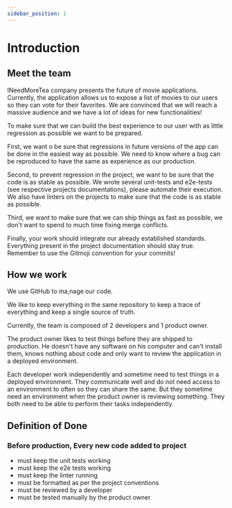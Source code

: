 ```yaml
---
sidebar_position: 1
---
```


# Introduction

## Meet the team

INeedMoreTea company presents the future of movie applications.
Currently, the application allows us to expose a list of movies to our users so they can vote for their favorites.
We are convinced that we will reach a massive audience and we have a lot of ideas for new functionalities!

To make sure that we can build the best experience to our user with as little regression as possible we want to be
prepared.

First, we want o be sure that regressions in future versions of the app can be done in the easiest way as possible.
We need to know where a bug can be reproduced to have the same as experience as our production.

Second, to prevent regression in the project, we want to be sure that the code is as stable as possible.
We wrote several unit-tests and e2e-tests (see respective projects documentations), please automate their execution.
We also have linters on the projects to make sure that the code is as stable as possible.

Third, we want to make sure that we can ship things as fast as possible, we don't want to spend to much time fixing
merge conflicts.

Finally, your work should integrate our already established standards.
Everything present in the project documentation should stay true.
Remember to use the Gitmoji convention for your commits!

## How we work

We use GitHub to ma,nage our code.

We like to keep everything in the same repository to keep a trace of everything and keep a single source of truth.

Currently, the team is composed of 2 developers and 1 product owner.

The product owner likes to test things before they are shipped to production.
He doesn't have any software on his computer and can't install them, knows nothing about code and only want to review
the application in a deployed environment.

Each developer work independently and sometime need to test things in a deployed environment.
They communicate well and do not need access to an environment to often so they can share the same.
But they sometime need an environment when the product owner is reviewing something.
They both need to be able to perform their tasks independently.

## Definition of Done
### Before production, Every new code added to project
- must keep the unit tests working
- must keep the e2e tests working
- must keep the linter running
- must be formatted as per the project conventions
- must be reviewed by a developer
- must be tested manually by the product owner
